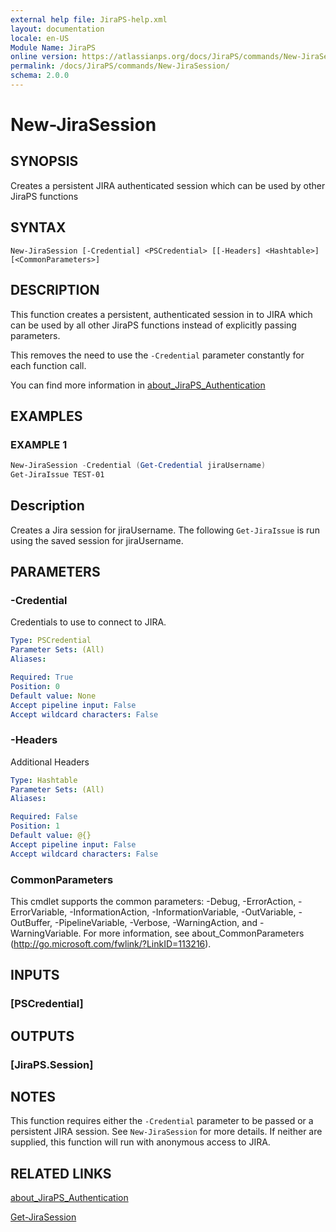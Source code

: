 ```yaml
---
external help file: JiraPS-help.xml
layout: documentation
locale: en-US
Module Name: JiraPS
online version: https://atlassianps.org/docs/JiraPS/commands/New-JiraSession/
permalink: /docs/JiraPS/commands/New-JiraSession/
schema: 2.0.0
---
```


# New-JiraSession

## SYNOPSIS

Creates a persistent JIRA authenticated session which can be used by other JiraPS functions

## SYNTAX

```
New-JiraSession [-Credential] <PSCredential> [[-Headers] <Hashtable>] [<CommonParameters>]
```

## DESCRIPTION

This function creates a persistent,
authenticated session in to JIRA which can be used by all other
JiraPS functions instead of explicitly passing parameters.

This removes the need to use the `-Credential` parameter constantly for each function call.

You can find more information in [about_JiraPS_Authentication](../../about/authentication.html)

## EXAMPLES

### EXAMPLE 1

```powershell
New-JiraSession -Credential (Get-Credential jiraUsername)
Get-JiraIssue TEST-01
```

Description  
 -----------  
Creates a Jira session for jiraUsername.
The following `Get-JiraIssue` is run using the saved session for jiraUsername.

## PARAMETERS

### -Credential

Credentials to use to connect to JIRA.

```yaml
Type: PSCredential
Parameter Sets: (All)
Aliases:

Required: True
Position: 0
Default value: None
Accept pipeline input: False
Accept wildcard characters: False
```

### -Headers

Additional Headers

```yaml
Type: Hashtable
Parameter Sets: (All)
Aliases:

Required: False
Position: 1
Default value: @{}
Accept pipeline input: False
Accept wildcard characters: False
```

### CommonParameters
This cmdlet supports the common parameters: -Debug, -ErrorAction, -ErrorVariable, -InformationAction, -InformationVariable, -OutVariable, -OutBuffer, -PipelineVariable, -Verbose, -WarningAction, and -WarningVariable. For more information, see about_CommonParameters (http://go.microsoft.com/fwlink/?LinkID=113216).

## INPUTS

### [PSCredential]

## OUTPUTS

### [JiraPS.Session]

## NOTES

This function requires either the `-Credential` parameter to be passed or a persistent JIRA session.
See `New-JiraSession` for more details.
If neither are supplied, this function will run with anonymous access to JIRA.

## RELATED LINKS

[about_JiraPS_Authentication](../../about/authentication.html)

[Get-JiraSession](../Get-JiraSession/)

